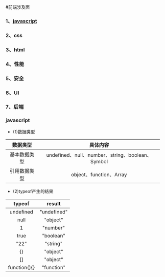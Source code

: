 #前端涉及面

### 1、[javascript](#)
### 2、css
### 3、html
### 4、性能
### 5、安全
### 6、UI
### 7、后端


### javascript

+ (1)数据类型

|数据类型|具体内容|
|:-:|:-:|
|基本数据类型|undefined、null、number、string、boolean、Symbol|
|引用数据类型|object、function、Array|

+ (2)typeof产生的结果

|typeof|result|
|:-:|:-:|
|undefined|"undefined"|
|null|"object"|
|1|"number"|
|true|"boolean"|
|"22"|"string"|
|{}|"object"|
|[]|"object"|
|function(){}|"function"|





